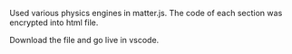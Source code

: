 Used various physics engines in matter.js.
The code of each section was encrypted into html file.

Download the file and go live in vscode.
